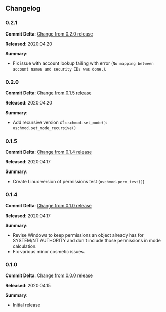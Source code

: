 ## Changelog

### 0.2.1

**Commit Delta**: [Change from 0.2.0 release](https://github.com/YakDriver/oschmod/compare/0.2.0...0.2.1)

**Released**: 2020.04.20

**Summary**:

*   Fix issue with account lookup failing with error (`No mapping between account names and security IDs was done.`).

### 0.2.0

**Commit Delta**: [Change from 0.1.5 release](https://github.com/YakDriver/oschmod/compare/0.1.5...0.2.0)

**Released**: 2020.04.20

**Summary**:

*   Add recursive version of `oschmod.set_mode()`: `oschmod.set_mode_recursive()`

### 0.1.5

**Commit Delta**: [Change from 0.1.4 release](https://github.com/YakDriver/oschmod/compare/0.1.4...0.1.5)

**Released**: 2020.04.17

**Summary**:

*   Create Linux version of permissions test (`oschmod.perm_test()`)

### 0.1.4

**Commit Delta**: [Change from 0.1.0 release](https://github.com/YakDriver/oschmod/compare/0.1.0...0.1.4)

**Released**: 2020.04.17

**Summary**:

*   Revise Windows to keep permissions an object already has for SYSTEM/NT AUTHORITY and don't include those permissions in mode calculation.
*   Fix various minor cosmetic issues.

### 0.1.0

**Commit Delta**: [Change from 0.0.0 release](https://github.com/YakDriver/oschmod/compare/0.0.0...0.1.0)

**Released**: 2020.04.15

**Summary**:

*   Initial release
